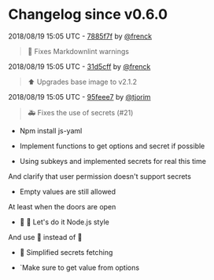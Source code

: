 # Changelog since v0.6.0

2018/08/19 15:05 UTC - [7885f7f](https://github.com/hassio-addons/addon-node-red/commit/7885f7f9f4ce19d1ee8fd783fe3b940aa1c12f88) by [@frenck](https://github.com/frenck)
> :shirt: Fixes Markdownlint warnings 

2018/08/19 15:05 UTC - [31d5cff](https://github.com/hassio-addons/addon-node-red/commit/31d5cffebf43532d1ea5e09823446330d50ddfdd) by [@frenck](https://github.com/frenck)
> :arrow_up: Upgrades base image to v2.1.2 

2018/08/19 15:05 UTC - [95feee7](https://github.com/hassio-addons/addon-node-red/commit/95feee7082b18826b76db3afd9df40db8881942f) by [@tjorim](https://github.com/tjorim)
> :ambulance: Fixes the use of secrets (#21)

* Npm install js-yaml

* Implement functions to get options and secret if possible

* Using subkeys and implemented secrets for real this time

And clarify that user permission doesn't support secrets

* Empty values are still allowed

At least when the doors are open

* :camel: :snake: Let's do it Node.js style

And use :camel: instead of :snake:

* :tractor: Simplified secrets fetching

* `Make sure to get value from options 

